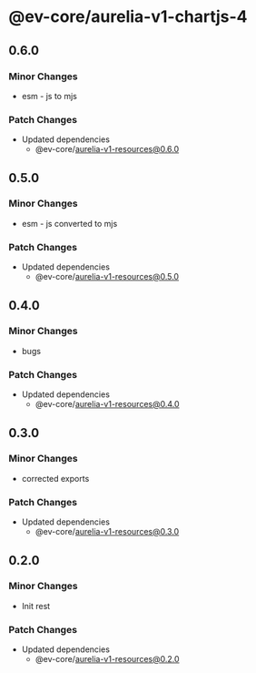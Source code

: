 # @ev-core/aurelia-v1-chartjs-4

## 0.6.0

### Minor Changes

- esm - js to mjs

### Patch Changes

- Updated dependencies
  - @ev-core/aurelia-v1-resources@0.6.0

## 0.5.0

### Minor Changes

- esm - js converted to mjs

### Patch Changes

- Updated dependencies
  - @ev-core/aurelia-v1-resources@0.5.0

## 0.4.0

### Minor Changes

- bugs

### Patch Changes

- Updated dependencies
  - @ev-core/aurelia-v1-resources@0.4.0

## 0.3.0

### Minor Changes

- corrected exports

### Patch Changes

- Updated dependencies
  - @ev-core/aurelia-v1-resources@0.3.0

## 0.2.0

### Minor Changes

- Init rest

### Patch Changes

- Updated dependencies
  - @ev-core/aurelia-v1-resources@0.2.0
